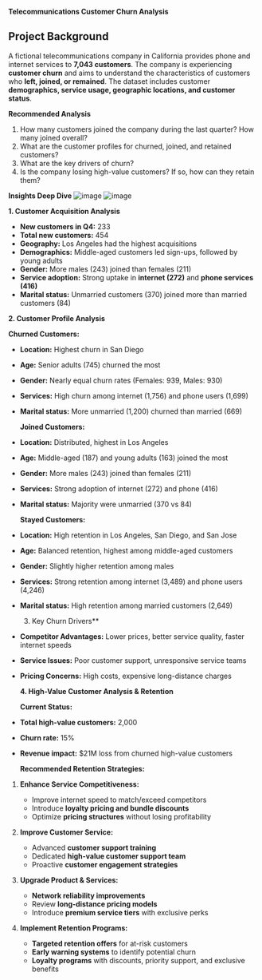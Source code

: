 **Telecommunications Customer Churn Analysis**  

## **Project Background**  
A fictional telecommunications company in California provides phone and internet services to **7,043 customers**. The company is experiencing **customer churn** and aims to understand the characteristics of customers who **left, joined, or remained**. The dataset includes customer **demographics, service usage, geographic locations, and customer status**.  

   **Recommended Analysis**  
1. How many customers joined the company during the last quarter? How many joined overall?  
2. What are the customer profiles for churned, joined, and retained customers?  
3. What are the key drivers of churn?  
4. Is the company losing high-value customers? If so, how can they retain them?  

  **Insights Deep Dive**
  ![image](https://github.com/user-attachments/assets/efa2ee36-be3a-48c9-85d7-36384db6c84b)
![image](https://github.com/user-attachments/assets/6dfeb8f1-408b-4f3c-bd8f-39868d5e10d1)


   **1. Customer Acquisition Analysis**  
- **New customers in Q4:** 233  
- **Total new customers:** 454  
- **Geography:** Los Angeles had the highest acquisitions  
- **Demographics:** Middle-aged customers led sign-ups, followed by young adults  
- **Gender:** More males (243) joined than females (211)  
- **Service adoption:** Strong uptake in **internet (272)** and **phone services (416)**  
- **Marital status:** Unmarried customers (370) joined more than married customers (84)  

 **2. Customer Profile Analysis**  

   **Churned Customers:**  
- **Location:** Highest churn in San Diego  
- **Age:** Senior adults (745) churned the most  
- **Gender:** Nearly equal churn rates (Females: 939, Males: 930)  
- **Services:** High churn among internet (1,756) and phone users (1,699)  
- **Marital status:** More unmarried (1,200) churned than married (669)  

    **Joined Customers:**  
- **Location:** Distributed, highest in Los Angeles  
- **Age:** Middle-aged (187) and young adults (163) joined the most  
- **Gender:** More males (243) joined than females (211)  
- **Services:** Strong adoption of internet (272) and phone (416)  
- **Marital status:** Majority were unmarried (370 vs 84)  

    **Stayed Customers:**  
- **Location:** High retention in Los Angeles, San Diego, and San Jose  
- **Age:** Balanced retention, highest among middle-aged customers  
- **Gender:** Slightly higher retention among males  
- **Services:** Strong retention among internet (3,489) and phone users (4,246)  
- **Marital status:** High retention among married customers (2,649)  

    3. Key Churn Drivers**  
- **Competitor Advantages:** Lower prices, better service quality, faster internet speeds  
- **Service Issues:** Poor customer support, unresponsive service teams  
- **Pricing Concerns:** High costs, expensive long-distance charges  

    **4. High-Value Customer Analysis & Retention**  

    **Current Status:**  
- **Total high-value customers:** 2,000  
- **Churn rate:** 15%  
- **Revenue impact:** $21M loss from churned high-value customers  

   **Recommended Retention Strategies:**  

1. **Enhance Service Competitiveness:**  
   - Improve internet speed to match/exceed competitors  
   - Introduce **loyalty pricing and bundle discounts**  
   - Optimize **pricing structures** without losing profitability  

2. **Improve Customer Service:**  
   - Advanced **customer support training**  
   - Dedicated **high-value customer support team**  
   - Proactive **customer engagement strategies**  

3. **Upgrade Product & Services:**  
   - **Network reliability improvements**  
   - Review **long-distance pricing models**  
   - Introduce **premium service tiers** with exclusive perks  

4. **Implement Retention Programs:**  
   - **Targeted retention offers** for at-risk customers  
   - **Early warning systems** to identify potential churn  
   - **Loyalty programs** with discounts, priority support, and exclusive benefits  


